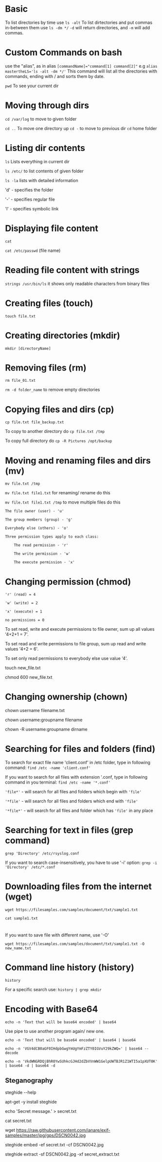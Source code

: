 # Basic

To list directories by time use `ls -alt`
To list dirtectories and put commas in-between them use `ls -dm */` `-d` will return directories, and `-m` will add commas.

# Custom Commands on bash

use the "alias", as in alias `[commandName]="command[1] command[2]"`
e.g
`alias mastertheLS='ls -alt -dm */'` This command will list all the directories with commands, ending  with / and sorts them by date.

`pwd` To see your current dir

# Moving through dirs

`cd /var/log` to move to given folder

`cd ..` To move one directory up
`cd -` to move to previous dir
`cd` home folder

# Listing dir contents

`ls` Lists everything in current dir

`ls /etc/` to list contents of given folder

`ls -la` lists with detailed information

'd' - specifies the folder

'-' - specifies regular file

'l' - specifies symbolic link

# Displaying file content
`cat`

`cat /etc/passwd` (file name)

# Reading file content with strings

`strings /usr/bin/ls` it shows only readable characters from binary files

# Creating files (touch)

`touch file.txt`

# Creating directories (mkdir)

`mkdir [directoryName]`

# Removing files (rm)

`rm file_01.txt`

`rm -d folder_name` to remove empty directories

# Copying files and dirs (cp)

`cp file.txt file_backup.txt`

To copy to another directory do `cp file.txt /tmp`

To copy full directory do `cp -R Pictures /opt/backup`

# Moving and renaming files and dirs (mv)

`mv file.txt /tmp`

`mv file.txt file1.txt` for renaming/ rename do this

`mv file.txt file1.txt /tmp` to move multiple files do this

```
The file owner (user) - 'u'

The group members (group) - 'g'

Everybody else (others) - 'o'
```
```
Three permission types apply to each class:

    The read permission - 'r'

    The write permission - 'w'

    The execute permission - 'x'
```
    
# Changing permission (chmod)
```
'r' (read) = 4

'w' (write) = 2

'x' (execute) = 1

no permissions = 0
```
To set read, write and execute permissions to file owner, sum up all values '4+2+1 = 7'.

To set read and write permissions to file group, sum up read and write values '4+2 = 6'.

To set only read permissions to everybody else use value '4'.

touch new_file.txt

chmod 600 new_file.txt

# Changing ownership (chown)

chown username filename.txt

chown username:groupname filename

chown -R username:groupname dirname

# Searching for files and folders (find)

To search for exact file name 'client.conf' in /etc folder, type in following command: `find /etc -name 'client.conf'`

If you want to search for all files with extension '.conf, type in following command in you terminal: `find /etc -name '*.conf'`

`'file*'` - will search for all files and folders which begin with `'file'`

`'*file'` - will search for all files and folders which end with `'file'`

`'*file*'` - will search for all files and folder which has `'file'` in any place

# Searching for text in files (grep command)

`grep 'Directory' /etc/rsyslog.conf`

If you want to search case-insensitively, you have to use '-i' option: `grep -i 'Directory' /etc/*.conf`

# Downloading files from the internet (wget)

`wget https://filesamples.com/samples/document/txt/sample1.txt`

`cat sample1.txt`
#

If you want to save file with different name, use '-O' 

`wget https://filesamples.com/samples/document/txt/sample1.txt -O new_name.txt`

# Command line history (history)

`history`

For a specific search use:
`history | grep mkdir`

# Encoding with Base64

`echo -n 'Text that will be base64 encoded' | base64`

Use pipe to use another program again/ new one.

`echo -n 'Text that will be base64 encoded' | base64 | base64`

`echo -n 'VGV4dCB0aGF0IHdpbGwgYmUgYmFzZTY0IGVuY29kZWQ=' | base64 --decode`

`echo -n 'VkdWNGRDQjBhR0YwSUhkcGJHd2dZbVVnWW1GelpUWTBJR1Z1WTI5a1pXUT0K' | base64 -d | base64 -d`

## Steganography

steghide --help

apt-get -y install steghide

echo 'Secret message.' > secret.txt

cat secret.txt

wget https://raw.githubusercontent.com/ianare/exif-samples/master/jpg/gps/DSCN0042.jpg

steghide embed -ef secret.txt -cf DSCN0042.jpg

steghide extract -sf DSCN0042.jpg -xf secret_extract.txt

